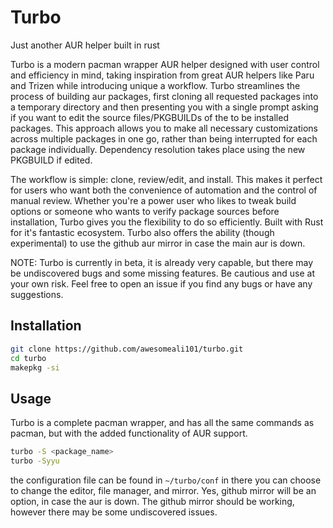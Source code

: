 # Turbo
Just another AUR helper built in rust

Turbo is a modern pacman wrapper AUR helper designed with user control and efficiency in mind, taking inspiration from great AUR helpers like Paru and Trizen while introducing unique a workflow. Turbo streamlines the process of building aur packages, first cloning all requested packages into a temporary directory and then presenting you with a single prompt asking if you want to edit the source files/PKGBUILDs of the to be installed packages. This approach allows you to make all necessary customizations across multiple packages in one go, rather than being interrupted for each package individually. Dependency resolution takes place using the new PKGBUILD if edited.

The workflow is simple: clone, review/edit, and install. This makes it perfect for users who want both the convenience of automation and the control of manual review. Whether you're a power user who likes to tweak build options or someone who wants to verify package sources before installation, Turbo gives you the flexibility to do so efficiently. Built with Rust for it's fantastic ecosystem. Turbo also offers the ability (though experimental) to use the github aur mirror in case the main aur is down.


NOTE: Turbo is currently in beta, it is already very capable, but there may be undiscovered bugs and some missing features. Be cautious and use at your own risk. Feel free to open an issue if you find any bugs or have any suggestions.

## Installation
```bash
git clone https://github.com/awesomeali101/turbo.git
cd turbo
makepkg -si
```

## Usage

Turbo is a complete pacman wrapper, and has all the same commands as pacman, but with the added functionality of AUR support.

```bash
turbo -S <package_name>
turbo -Syyu
```
the configuration file can be found in `~/turbo/conf`
in there you can choose to change the editor, file manager, and mirror. Yes, github mirror will be an option, in case the aur is down. The github mirror should be working, however there may be some undiscovered issues.
